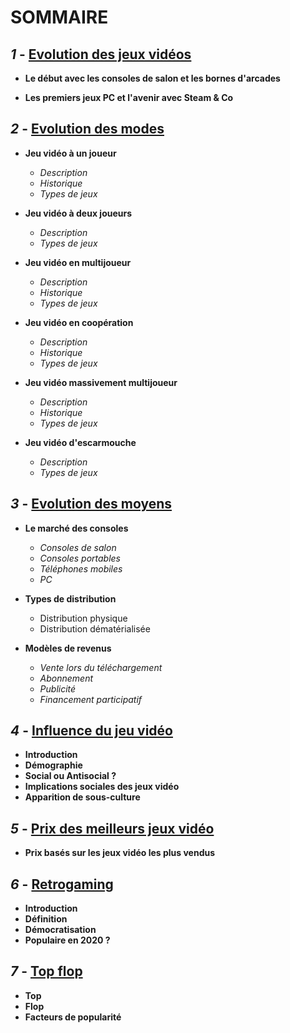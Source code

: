 # **SOMMAIRE**

## **_1_ -** [Evolution des jeux vidéos](Evolution_JV.md)

- **Le début avec les consoles de salon et les bornes d'arcades**

- **Les premiers jeux PC et l'avenir avec Steam & Co**

## **_2_ -** [Evolution des modes](Evolution_des_modes.md)

- **Jeu vidéo à un joueur**
  - *Description*
  - *Historique*
  - *Types de jeux*

- **Jeu vidéo à deux joueurs**
  - *Description*
  - *Types de jeux*

- **Jeu vidéo en multijoueur**
  - *Description*
  - *Historique*
  - *Types de jeux*

- **Jeu vidéo en coopération**
  - *Description*
  - *Historique*
  - *Types de jeux*

- **Jeu vidéo massivement multijoueur**
  - *Description*
  - *Historique*
  - *Types de jeux*

- **Jeu vidéo d'escarmouche**
  - *Description*
  - *Types de jeux*

## **_3_ -** [Evolution des moyens](Evolution_des_moyens.md)
- **Le marché des consoles**
  - *Consoles de salon*
  - *Consoles portables*
  - *Téléphones mobiles*
  - *PC*

- **Types de distribution**
  - Distribution physique
  - Distribution dématérialisée 

- **Modèles de revenus**
  - *Vente lors du téléchargement*
  - *Abonnement*
  - *Publicité* 
  - *Financement participatif*

## **_4_ -** [Influence du jeu vidéo](Influence_JV_Culture.md)
- **Introduction**
- **Démographie**
- **Social ou Antisocial ?**
- **Implications sociales des jeux vidéo**
- **Apparition de sous-culture**

## **_5_ -** [Prix des meilleurs jeux vidéo](Prix_des_meilleurs_JV.md)
- **Prix basés sur les jeux vidéo les plus vendus**

## **_6_ -** [Retrogaming](Retrogaming.md)
- **Introduction**
- **Définition**
- **Démocratisation**
- **Populaire en 2020 ?**

## **_7_ -** [Top flop](Top_flop.md)
- **Top**
- **Flop**
- **Facteurs de popularité**


